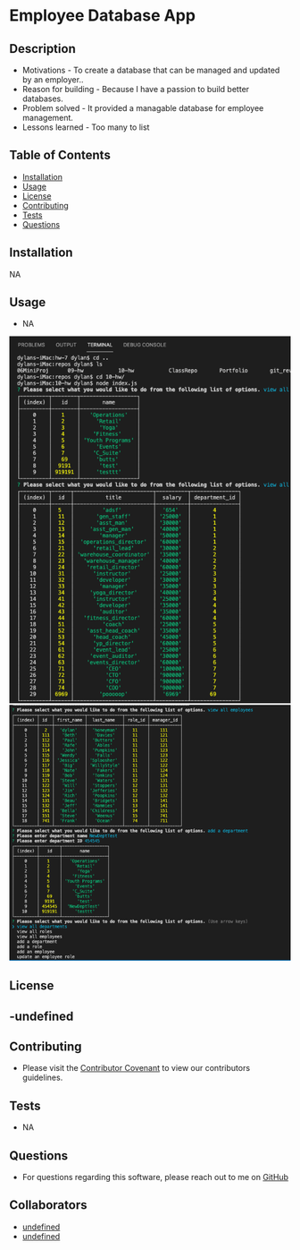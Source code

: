 # Employee Database App
  
## Description
  
  * Motivations - To create a database that can be managed and updated by an employer..
  * Reason for building - Because I have a passion to build better databases.
  * Problem solved - It provided a managable database for employee management.
  * Lessons learned - Too many to list
  
## Table of Contents
  
 - [Installation](#installation)
 - [Usage](#usage)
 - [License](#license)
 - [Contributing](#Contributing)
 - [Tests](#tests)
 - [Questions](#questions)

## Installation

NA

## Usage

 * NA
  
  ![screen shot](./assets/images/ss7.png)
  ![screen shot](./assets/images/ss8.png)
  
## License
    
 -undefined
 -

## Contributing
  
 * Please visit the [Contributor Covenant](https://www.contributor-covenant.org/) to view our contributors guidelines.

## Tests

 * NA

## Questions

 * For questions regarding this software, please reach out to me on [GitHub](https://github.com/dhoneyman)

## Collaborators

- [undefined](undefined)
- [undefined](undefined)

